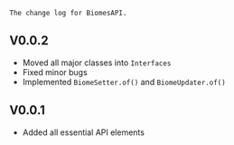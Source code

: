 `The change log for BiomesAPI.`
## V0.0.2
- Moved all major classes into `Interfaces`
- Fixed minor bugs
- Implemented `BiomeSetter.of()` and `BiomeUpdater.of()`
## V0.0.1
- Added all essential API elements